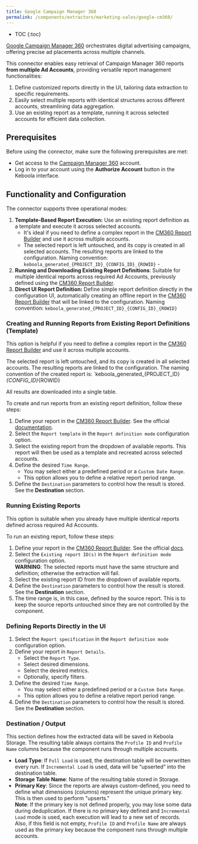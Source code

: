 ```yaml
---
title: Google Campaign Manager 360
permalink: /components/extractors/marketing-sales/google-cm360/
---
```


* TOC
{:toc}

[Google Campaign Manager 360](https://support.google.com/campaignmanager/answer/2709362?hl=en) orchestrates digital advertising campaigns, offering precise ad placements across multiple
channels. 

This connector enables easy retrieval of Campaign Manager 360 reports **from multiple Ad Accounts**, providing versatile report management functionalities:

1. Define customized reports directly in the UI, tailoring data extraction to specific requirements.
2. Easily select multiple reports with identical structures across different accounts, streamlining data aggregation.
3. Use an existing report as a template, running it across selected accounts for efficient data collection.

## Prerequisites
Before using the connector, make sure the following prerequisites are met:

- Get access to the [Campaign Manager 360](https://support.google.com/campaignmanager?sjid=16894252783161215189-EU#topic=2758513) account.
- Log in to your account using the **Authorize Account** button in the Keboola interface.

## Functionality and Configuration
The connector supports three operational modes:

1. **Template-Based Report Execution:** Use an existing report definition as a template and execute it across selected accounts.
   - It's ideal if you need to define a complex report in the [CM360 Report Builder](https://www.google.com/analytics/dfa/) and use it across multiple accounts. 
   - The selected report is left untouched, and its copy is created in all selected accounts. The resulting reports are linked to the configuration. Naming convention: `keboola_generated_{PROJECT_ID}_{CONFIG_ID}_{ROWID}`   - 
2. **Running and Downloading Existing Report Definitions**: Suitable for multiple identical reports across required Ad Accounts, previously defined using the [CM360 Report Builder](https://support.google.com/campaignmanager/answer/2823849?sjid=16894252783161215189-EU&visit_id=638403222303021904-3691116343&rd=1).
3. **Direct UI Report Definition:** Define simple report definition directly in the configuration UI, automatically creating an offline report in the [CM360 Report Builder](https://www.google.com/analytics/dfa/) that will be linked to the configuration. Naming convention: `keboola_generated_{PROJECT_ID}_{CONFIG_ID}_{ROWID}`

### Creating and Running Reports from Existing Report Definitions (Template)
This option is helpful if you need to define a complex report in the [CM360 Report Builder](https://www.google.com/analytics/dfa/) and use it across multiple accounts. 

The selected report is left untouched, and its copy is created in all selected accounts. The resulting reports are linked to the configuration. 
The naming convention of the created report is: `keboola_generated_{PROJECT_ID}_{CONFIG_ID}_{ROWID}

All results are downloaded into a single table.

To create and run reports from an existing report definition, follow these steps:
1. Define your report in the [CM360 Report Builder](https://www.google.com/analytics/dfa/). See the official [documentation](https://support.google.com/campaignmanager/answer/2823849?sjid=16894252783161215189-EU&visit_id=638403222303021904-3691116343&rd=1).
2. Select the `Report template` in the `Report definition mode` configuration option.
3. Select the existing report from the dropdown of available reports. This report will then be used as a template and recreated across selected accounts.
4. Define the desired `Time Range`.
   - You may select either a predefined period or a `Custom Date Range`.
   - This option allows you to define a relative report period range.
5. Define the `Destination` parameters to control how the result is stored. See the **Destination** section.

### Running Existing Reports

This option is suitable when you already have multiple identical reports defined across required Ad Accounts.

To run an existing report, follow these steps:
1. Define your report in the [CM360 Report Builder](https://www.google.com/analytics/dfa/). See the official [docs](https://support.google.com/campaignmanager/answer/2823849?sjid=16894252783161215189-EU&visit_id=638403222303021904-3691116343&rd=1).
2. Select the `Existing report ID(s)` in the `Report definition mode` configuration option.\
   **WARNING**: The selected reports must have the same structure and definition; otherwise the extraction will fail.
3. Select the existing report ID from the dropdown of available reports.
5. Define the `Destination` parameters to control how the result is stored. See the **Destination** section.
4. The time range is, in this case, defined by the source report. This is to keep the source reports untouched since they are not controlled by the component.

### Defining Reports Directly in the UI

1. Select the `Report specification` in the `Report definition mode` configuration option.
2. Define your report in `Report Details`.
   - Select the `Report Type`.
   - Select desired dimensions.
   - Select the desired metrics.
   - Optionally, specify filters.
3. Define the desired `Time Range`.
   - You may select either a predefined period or a `Custom Date Range`.
   - This option allows you to define a relative report period range.
4. Define the `Destination` parameters to control how the result is stored. See the **Destination** section.

### Destination / Output

This section defines how the extracted data will be saved in Keboola Storage. The resulting table always contains the `Profile ID` and `Profile Name` columns because the component runs through multiple accounts.

- **Load Type**: If `Full Load` is used, the destination table will be overwritten every run. If `Incremental Load` is used, data will be “upserted” into the destination table.
- **Storage Table Name**: Name of the resulting table stored in Storage.
- **Primary Key**: Since the reports are always custom-defined, you need to define what dimensions (columns) represent the unique primary key. This is then used to perform "upserts."\
  **Note**: If the primary key is not defined properly, you may lose some data during deduplication. If there is no primary key defined and `Incremental Load` mode is used, each execution will lead to a new set of records. Also, if this field is not empty, `Profile ID` and `Profile Name` are always used as the primary key because the component runs through multiple accounts.

